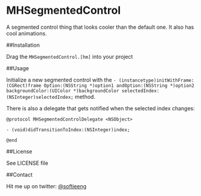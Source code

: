 # MHSegmentedControl

A segmented control thing that looks cooler than the default one. It also has cool animations.


##Installation

Drag the ```MHSegmentedControl.[hm]``` into your project

##Usage

Initialize a new segmented control with the 
```- (instancetype)initWithFrame:(CGRect)frame Option:(NSString *)option1 andOption:(NSString *)option2 backgroundColor:(UIColor *)backgroundColor selectedIndex:(NSInteger)selectedIndex;```
method. 

There is also a delegate that gets notified when the selected index changes:

```
@protocol MHSegmentedControlDelegate <NSObject>

- (void)didTransitionToIndex:(NSInteger)index;

@end
```

##License

See LICENSE file

##Contact

Hit me up on twitter: [@softieeng](https://twitter.com/softieeng)